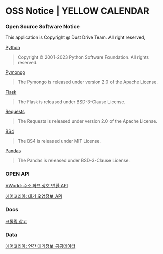 # OSS Notice | YELLOW CALENDAR

### Open Source Software Notice
This application is Copyright @ Dust Drive Team. All right reserved,

[Python](https://www.python.org/)

> Copyright © 2001-2023 Python Software Foundation. All rights reserved.

[Pymongo](https://github.com/mongodb/mongo-python-driver)

> The Pymongo is released under version 2.0 of the Apache License.

[Flask](https://github.com/pallets/flask)

> The Flask is released under BSD-3-Clause License.

[Requests](https://github.com/psf/requests)

> The Requests is released under version 2.0 of the Apache License.

[BS4](https://pypi.org/project/beautifulsoup4/)

> The BS4 is released under MIT License.

[Pandas](https://github.com/pandas-dev/pandas)

> The Pandas is released under BSD-3-Clause License.


### OPEN API

[VWorld: 주소 좌표 상호 변환 API ](http://api.vworld.kr/)

[에어코리아: 대기 오염정보 API](https://www.data.go.kr/data/15073861/openapi.do) 


### Docs
[크롤링 참고](https://operstu1.tistory.com/87)

### Data
[에어코리아: 연간 대기정보 공공데이터](https://www.airkorea.or.kr/web/last_amb_hour_data)
